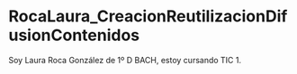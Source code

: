 # RocaLaura_CreacionReutilizacionDifusionContenidos
Soy Laura Roca González de 1º D BACH, estoy cursando TIC 1.
